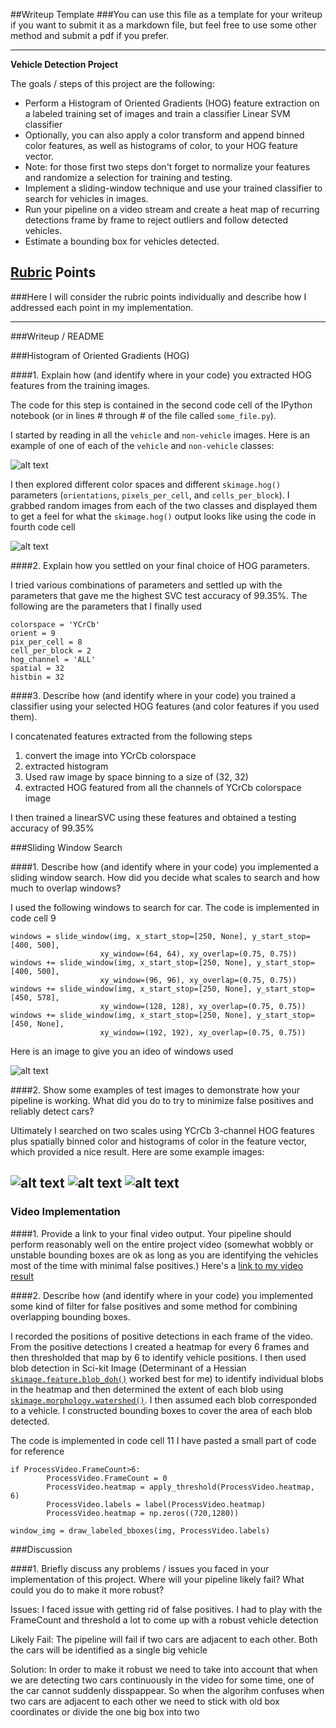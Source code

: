 ##Writeup Template
###You can use this file as a template for your writeup if you want to submit it as a markdown file, but feel free to use some other method and submit a pdf if you prefer.

---

**Vehicle Detection Project**

The goals / steps of this project are the following:

* Perform a Histogram of Oriented Gradients (HOG) feature extraction on a labeled training set of images and train a classifier Linear SVM classifier
* Optionally, you can also apply a color transform and append binned color features, as well as histograms of color, to your HOG feature vector. 
* Note: for those first two steps don't forget to normalize your features and randomize a selection for training and testing.
* Implement a sliding-window technique and use your trained classifier to search for vehicles in images.
* Run your pipeline on a video stream and create a heat map of recurring detections frame by frame to reject outliers and follow detected vehicles.
* Estimate a bounding box for vehicles detected.

[//]: # (Image References)
[image1]: ./Screenshots/Image1
[image2]: ./Screenshots/Image2.png
[image3]: ./Screenshots/IMage3.png
[image4]: ./Screenshots/Image4.png
[image5]: ./Screenshots/Image5.png
[image6]: ./Screenshots/Image6.png
[video1]: ./project_video_out.mp4

## [Rubric](https://review.udacity.com/#!/rubrics/513/view) Points
###Here I will consider the rubric points individually and describe how I addressed each point in my implementation.  

---
###Writeup / README

###Histogram of Oriented Gradients (HOG)

####1. Explain how (and identify where in your code) you extracted HOG features from the training images.

The code for this step is contained in the second code cell of the IPython notebook (or in lines # through # of the file called `some_file.py`).  

I started by reading in all the `vehicle` and `non-vehicle` images.  Here is an example of one of each of the `vehicle` and `non-vehicle` classes:

![alt text][image1]

I then explored different color spaces and different `skimage.hog()` parameters (`orientations`, `pixels_per_cell`, and `cells_per_block`).  I grabbed random images from each of the two classes and displayed them to get a feel for what the `skimage.hog()` output looks like using the code in fourth code cell 


![alt text][image6]

####2. Explain how you settled on your final choice of HOG parameters.

I tried various combinations of parameters and settled up with the parameters that gave me the highest SVC test accuracy of 99.35%. The following are the parameters that I finally used

```
colorspace = 'YCrCb' 
orient = 9
pix_per_cell = 8
cell_per_block = 2
hog_channel = 'ALL'
spatial = 32
histbin = 32
```

####3. Describe how (and identify where in your code) you trained a classifier using your selected HOG features (and color features if you used them).

I concatenated features extracted from the following steps
1. convert the image into YCrCb colorspace
2. extracted histogram
3. Used raw image by space binning to a size of (32, 32)
4. extracted HOG featured from all the channels of YCrCb colorspace image

I then trained a linearSVC using these features and obtained a testing accuracy of 99.35%

###Sliding Window Search

####1. Describe how (and identify where in your code) you implemented a sliding window search.  How did you decide what scales to search and how much to overlap windows?

I used the following windows to search for car. The code is implemented in code cell 9

```
windows = slide_window(img, x_start_stop=[250, None], y_start_stop=[400, 500], 
                    xy_window=(64, 64), xy_overlap=(0.75, 0.75))
windows += slide_window(img, x_start_stop=[250, None], y_start_stop=[400, 500], 
                    xy_window=(96, 96), xy_overlap=(0.75, 0.75))
windows += slide_window(img, x_start_stop=[250, None], y_start_stop=[450, 578], 
                    xy_window=(128, 128), xy_overlap=(0.75, 0.75))
windows += slide_window(img, x_start_stop=[250, None], y_start_stop=[450, None], 
                    xy_window=(192, 192), xy_overlap=(0.75, 0.75))
```
Here is an image to give you an ideo of windows used

![alt text][image2]

####2. Show some examples of test images to demonstrate how your pipeline is working.  What did you do to try to minimize false positives and reliably detect cars?

Ultimately I searched on two scales using YCrCb 3-channel HOG features plus spatially binned color and histograms of color in the feature vector, which provided a nice result.  Here are some example images:

![alt text][image3]
![alt text][image4]
![alt text][image5]
---

### Video Implementation

####1. Provide a link to your final video output.  Your pipeline should perform reasonably well on the entire project video (somewhat wobbly or unstable bounding boxes are ok as long as you are identifying the vehicles most of the time with minimal false positives.)
Here's a [link to my video result][video1]


####2. Describe how (and identify where in your code) you implemented some kind of filter for false positives and some method for combining overlapping bounding boxes.

I recorded the positions of positive detections in each frame of the video.  From the positive detections I created a heatmap for every 6 frames and then thresholded that map by 6 to identify vehicle positions.  I then used blob detection in Sci-kit Image (Determinant of a Hessian [`skimage.feature.blob_doh()`](http://scikit-image.org/docs/dev/auto_examples/plot_blob.html) worked best for me) to identify individual blobs in the heatmap and then determined the extent of each blob using [`skimage.morphology.watershed()`](http://scikit-image.org/docs/dev/auto_examples/plot_watershed.html). I then assumed each blob corresponded to a vehicle.  I constructed bounding boxes to cover the area of each blob detected.  

The code is implemented in code cell 11
I have pasted a small part of code for reference
```
if ProcessVideo.FrameCount>6:
        ProcessVideo.FrameCount = 0
        ProcessVideo.heatmap = apply_threshold(ProcessVideo.heatmap, 6)
        ProcessVideo.labels = label(ProcessVideo.heatmap)
        ProcessVideo.heatmap = np.zeros((720,1280))
        
window_img = draw_labeled_bboxes(img, ProcessVideo.labels)
```
###Discussion

####1. Briefly discuss any problems / issues you faced in your implementation of this project.  Where will your pipeline likely fail?  What could you do to make it more robust?

Issues: I faced issue with getting rid of false positives. I had to play with the FrameCount and threshold a lot to come up with a robust vehicle detection

Likely Fail: The pipeline will fail if two cars are adjacent to each other. Both the cars will be identified as a single big vehicle

Solution: In order to make it robust we need to take into account that when we are detecting two cars continuously in the video for some time, one of the car cannot suddenly disspappear. So when the algorihm confuses when two cars are adjacent to each other we need to stick with old box coordinates or divide the one big box into two
